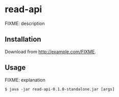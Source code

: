 # read-api

FIXME: description

## Installation

Download from http://example.com/FIXME.

## Usage

FIXME: explanation

    $ java -jar read-api-0.1.0-standalone.jar [args]

